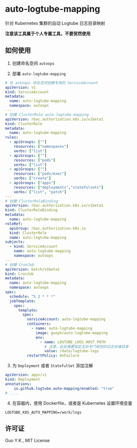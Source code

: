 # auto-logtube-mapping

针对 Kubernetes 集群的自动 Logtube 日志目录映射

**注意该工具属于个人专属工具，不要贸然使用**

## 如何使用

1. 创建命名空间 `autoops`

2. 部署 `auto-logtube-mapping`

```yaml
# 在 autoops 命名空间创建专用的 ServiceAccount
apiVersion: v1
kind: ServiceAccount
metadata:
  name: auto-logtube-mapping
  namespace: autoops
---
# 创建 ClusterRole auto-logtube-mapping
apiVersion: rbac.authorization.k8s.io/v1beta1
kind: ClusterRole
metadata:
  name: auto-logtube-mapping
rules:
  - apiGroups: [""]
    resources: ["namespaces"]
    verbs: ["list"]
  - apiGroups: [""]
    resources: ["pods"]
    verbs: ["list"]
  - apiGroups: [""]
    resources: ["pods/exec"]
    verbs: ["create"]
  - apiGroups: ["apps"]
    resources: ["deployments","statefulsets"]
    verbs: ["list", "patch"]
---
# 创建 ClusterRoleBinding
apiVersion: rbac.authorization.k8s.io/v1beta1
kind: ClusterRoleBinding
metadata:
  name: auto-logtube-mapping
roleRef:
  apiGroup: rbac.authorization.k8s.io
  kind: ClusterRole
  name: auto-logtube-mapping
subjects:
  - kind: ServiceAccount
    name: auto-logtube-mapping
    namespace: autoops
---
# 创建 CronJob
apiVersion: batch/v1beta1
kind: CronJob
metadata:
  name: auto-logtube-mapping
  namespace: autoops
spec:
  schedule: "5 2 * * *"
  jobTemplate:
    spec:
      template:
        spec:
          serviceAccount: auto-logtube-mapping
          containers:
            - name: auto-logtube-mapping
              image: guoyk/auto-logtube-mapping
              env:
                - name: LOGTUBE_LOGS_HOST_PATH
                  # 注意，此处需要指定主机专门规划的日志存储目录
                  value: /data/logtube-logs
          restartPolicy: OnFailure
```

3. 为 `Deployment` 或者 `StatefulSet` 添加注解

```yaml
apiVersion: apps/v1
kind: Deployment
annotations:
    io.github.logtube.auto-mapping/enabled: "true"
# ....
```

4. 在容器内，使用 Dockerfile，或者是 Kubernetes 设置环境变量

`LOGTUBE_K8S_AUTO_MAPPING=/work/logs`

## 许可证

Guo Y.K., MIT License
